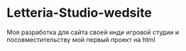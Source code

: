 # Letteria-Studio-wedsite
Моя разработка для сайта своей инди игровой студии и посовместительству мой первый проект на html
